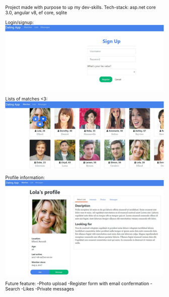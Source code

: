 Project made with purpose to up my dev-skills. Tech-stack: asp.net core 3.0, angular v8, ef core, sqlite

Login/signup:
![Image description](https://github.com/N0T-A-NUMB3R/DatingApp/blob/master/DA1.JPG)

Lists of matches <3:
![Image description](https://github.com/N0T-A-NUMB3R/DatingApp/blob/master/DA2.JPG)

Profile information:
![Image description](https://github.com/N0T-A-NUMB3R/DatingApp/blob/master/DA3.JPG)

Future feature:
-Photo upload
-Register form with email confermation
-Search
-Likes
-Private messages

